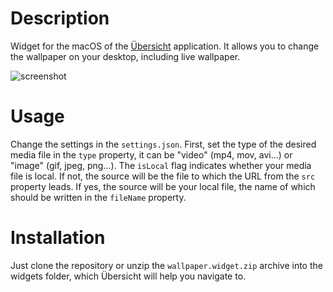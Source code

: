 # Description
Widget for the macOS of the [Übersicht](http://tracesof.net/uebersicht/) application. It allows you to change the wallpaper on your desktop, including live wallpaper.

![screenshot](screenshot.png)

# Usage
Change the settings in the `settings.json`.
First, set the type of the desired media file in the `type` property, it can be "video" (mp4, mov, avi...) or "image" (gif, jpeg, png...).
The `isLocal` flag indicates whether your media file is local. If not, the source will be the file to which the URL from the `src` property leads. If yes, the source will be your local file, the name of which should be written in the `fileName` property.


# Installation
Just clone the repository or unzip the `wallpaper.widget.zip` archive into the widgets folder, which Übersicht will help you navigate to.